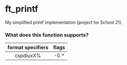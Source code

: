 # ft_printf
My simplified printf implementation (project for School 21).  
### What does this function supports?
|format specifiers  |flags|
|:-----------------:|:---:|
|cspdiuxX%          |-0.*|
